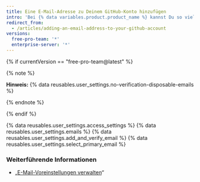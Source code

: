 ```yaml
---
title: Eine E-Mail-Adresse zu Deinem GitHub-Konto hinzufügen
intro: 'Bei {% data variables.product.product_name %} kannst Du so viele E-Mail-Adressen zu Deinem Konto hinzufügen, wie Du möchtest. Wenn Du eine E-Mail-Adresse in der lokalen Git-Konfiguration festlegst, musst Du diese Adresse zu Deinen Kontoeinstellungen hinzufügen, um Deine Commits mit Deinem Konto zu verbinden. Weitere Informationen zu E-Mail-Adressen und Commits findest Du unter „[Deine Commit-E-Mail-Adresse festlegen](/articles/setting-your-commit-email-address/).“'
redirect_from:
  - /articles/adding-an-email-address-to-your-github-account
versions:
  free-pro-team: '*'
  enterprise-server: '*'
---
```


{% if currentVersion == "free-pro-team@latest" %}

{% note %}

**Hinweis:** {% data reusables.user_settings.no-verification-disposable-emails %}

{% endnote %}

{% endif %}

{% data reusables.user_settings.access_settings %}
{% data reusables.user_settings.emails %}
{% data reusables.user_settings.add_and_verify_email %}
{% data reusables.user_settings.select_primary_email %}

### Weiterführende Informationen

- „[E-Mail-Voreinstellungen verwalten](/articles/managing-email-preferences/)“
